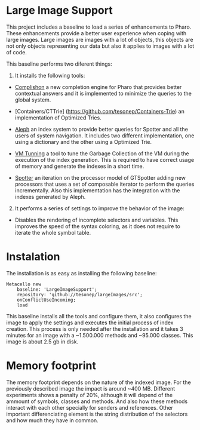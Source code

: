 # Large Image Support

This project includes a baseline to load a series of enhancements to Pharo. 
These enhancements provide a better user experience when coping with large images.
Large images are images with a lot of objects, this objects are not only objects representing our data 
but also it applies to images with a lot of code.

This baseline performs two diferent things:

1. It installs the following tools:

  - [Complishon](https://github.com/guillep/complishon) a new completion engine for Pharo that provides better contextual
  answers and it is implemented to minimize the queries to the global system. 

  - [Containers/CTTrie] (https://github.com/tesonep/Containers-Trie) an implementation of Optimized Tries.

  - [Aleph](https://github.com/estebanlm/aleph) an index system to provide better queries for Spotter and all the users 
  of system navigation. It includes two different implementation, one using a dictionary and the other using a Optimized 
  Trie.

  - [VM Tunning](https://github.com/tesonep/pharo-vm-tunning) a tool to tune the Garbage Collection of the VM during the
  execution of the index generation. This is required to have correct usage of memory and generate the indexes in a short
  time.

  - [Spotter](https://github.com/tesonep/spotter) an iteration on the processor model of GTSpotter adding new processors
  that uses a set of composable iterator to perform the queries incrementally. Also this implementation has the integration
  with the indexes generated by Aleph.

2. It performs a series of settings to improve the behavior of the image:

  - Disables the rendering of incomplete selectors and variables. This improves the speed of the syntax coloring, as it 
  does not require to iterate the whole symbol table.

# Instalation 

The installation is as easy as installing the following baseline:

```
Metacello new
	baseline: 'LargeImageSupport';
	repository: 'github://tesonep/largeImages/src';
	onConflictUseIncoming;
	load
```  

This baseline installs all the tools and configure them, it also configures the image to apply the settings and executes 
the initial process of index creation. This process is only needed after the installation and it takes 3 minutes for an 
image with a ~1.500.000 methods and ~95.000 classes. This image is about 2.5 gb in disk.

# Memory footprint

The memory footprint depends on the nature of the indexed image. For the previously described image the impact 
is around ~400 MB. Different experiments shows a penalty of 20%, although it will depend of the ammount of symbols,
classes and methods. And also how these methods interact with each other specially for senders and references.
Other important differenciating element is the string distribution of the selectors and how much they have in common.
